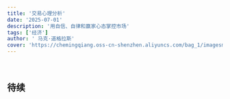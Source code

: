 ```yaml
---
title: '交易心理分析'
date: '2025-07-01'
description: '用自信、自律和赢家心态掌控市场'
tags: ['经济']
author: ' 马克·道格拉斯'
cover: 'https://chemingqiang.oss-cn-shenzhen.aliyuncs.com/bag_1/imagesmakedaonantusi.jpg'
---
```


</br>

## 待续
